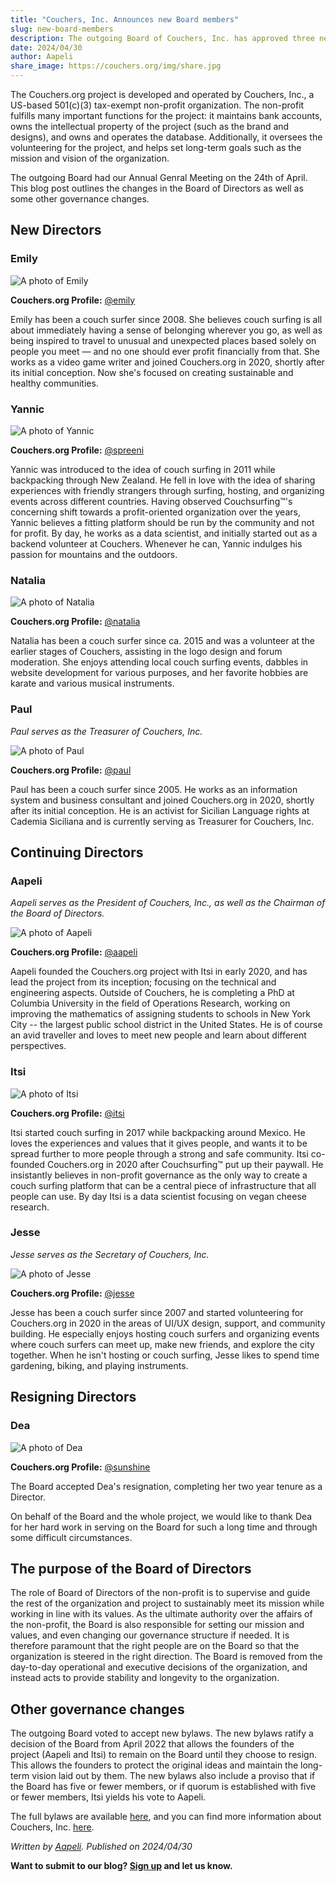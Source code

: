 ```yaml
---
title: "Couchers, Inc. Announces new Board members"
slug: new-board-members
description: The outgoing Board of Couchers, Inc. has approved three new Directors to the Board of Directors of the 501(c)(3) non-profit backing the Couchers.org project. Learn more about the Board of Directors and some minor tweaks to our governance.
date: 2024/04/30
author: Aapeli
share_image: https://couchers.org/img/share.jpg
---
```


The Couchers.org project is developed and operated by Couchers, Inc., a US-based 501(c)(3) tax-exempt non-profit organization. The non-profit fulfills many important functions for the project: it maintains bank accounts, owns the intellectual property of the project (such as the brand and designs), and owns and operates the database. Additionally, it oversees the volunteering for the project, and helps set long-term goals such as the mission and vision of the organization.

The outgoing Board had our Annual Genral Meeting on the 24th of April. This blog post outlines the changes in the Board of Directors as well as some other governance changes.

## New Directors

### Emily

![A photo of Emily](https://user-media.couchershq.org/media/img/full/0e8600bfd8d37eba17ad75485efe3ff7e12ed31b743ec848af55ec7af221da5a.jpg)

**Couchers.org Profile:** [@emily](/user/emily)

Emily has been a couch surfer since 2008. She believes couch surfing is all about immediately having a sense of belonging wherever you go, as well as being inspired to travel to unusual and unexpected places based solely on people you meet — and no one should ever profit financially from that. She works as a video game writer and joined Couchers.org in 2020, shortly after its initial conception. Now she's focused on creating sustainable and healthy communities.

### Yannic

![A photo of Yannic](https://user-media.couchershq.org/media/img/full/db3866e3807402b100fd987e0f36cab6901bf33089c9a069837dbd6d79e1b27d.jpg)

**Couchers.org Profile:** [@spreeni](/user/spreeni)

Yannic was introduced to the idea of couch surfing in 2011 while backpacking through New Zealand. He fell in love with the idea of sharing experiences with friendly strangers through surfing, hosting, and organizing events across different countries. Having observed Couchsurfing™'s concerning shift towards a profit-oriented organization over the years, Yannic believes a fitting platform should be run by the community and not for profit. By day, he works as a data scientist, and initially started out as a backend volunteer at Couchers. Whenever he can, Yannic indulges his passion for mountains and the outdoors.

### Natalia

![A photo of Natalia](https://user-media.couchershq.org/media/img/full/dccc6d88339d83b3b9b9daa352ea95cf4e9e902f2b05501ece6022b17bfcb311.jpg)

**Couchers.org Profile:** [@natalia](/user/natalia)

Natalia has been a couch surfer since ca. 2015 and was a volunteer at the earlier stages of Couchers, assisting in the logo design and forum moderation. She enjoys attending local couch surfing events, dabbles in website development for various purposes, and her favorite hobbies are karate and various musical instruments.

### Paul

*Paul serves as the Treasurer of Couchers, Inc.*

![A photo of Paul](https://user-media.couchershq.org/media/img/full/8806cd0b91672561182d9d30cba8cffe614f90aec446311d26d002cedf8b679f.jpg)

**Couchers.org Profile:** [@paul](/user/paul)

Paul has been a couch surfer since 2005. He works as an information system and business consultant and joined Couchers.org in 2020, shortly after its initial conception.  He is an activist for Sicilian Language rights at Cademia Siciliana and is currently serving as Treasurer for Couchers, Inc.

## Continuing Directors

### Aapeli

*Aapeli serves as the President of Couchers, Inc., as well as the Chairman of the Board of Directors.*

![A photo of Aapeli](https://user-media.couchershq.org/media/img/full/8b2916c5458ca9c725083d6af02a7cb834d03d76f42b36b705cecfa7e6714ee0.jpg)

**Couchers.org Profile:** [@aapeli](/user/aapeli)

Aapeli founded the Couchers.org project with Itsi in early 2020, and has lead the project from its inception; focusing on the technical and engineering aspects. Outside of Couchers, he is completing a PhD at Columbia University in the field of Operations Research, working on improving the mathematics of assigning students to schools in New York City -- the largest public school district in the United States. He is of course an avid traveller and loves to meet new people and learn about different perspectives.

### Itsi

![A photo of Itsi](https://user-media.couchershq.org/media/img/full/1135e446dc964993c41d9e3cc8c61728ee4e64db5b1864803a950f8eddf2d784.jpg)

**Couchers.org Profile:** [@itsi](/user/itsi)

Itsi started couch surfing in 2017 while backpacking around Mexico. He loves the experiences and values that it gives people, and wants it to be spread further to more people through a strong and safe community. Itsi co-founded Couchers.org in 2020 after Couchsurfing™ put up their paywall. He insistantly believes in non-profit governance as the only way to create a couch surfing platform that can be a central piece of infrastructure that all people can use. By day Itsi is a data scientist focusing on vegan cheese research.

### Jesse

*Jesse serves as the Secretary of Couchers, Inc.*

![A photo of Jesse](https://user-media.couchershq.org/media/img/full/e9be76b441fbefa78d83de37986abf39fc89a2886d86d6114d0e470c49c7ab63.jpg)

**Couchers.org Profile:** [@jesse](/user/jesse)

Jesse has been a couch surfer since 2007 and started volunteering for Couchers.org in 2020 in the areas of UI/UX design, support, and community building. He especially enjoys hosting couch surfers and organizing events where couch surfers can meet up, make new friends, and explore the city together. When he isn't hosting or couch surfing, Jesse likes to spend time gardening, biking, and playing instruments.

## Resigning Directors

### Dea

![A photo of Dea](https://user-media.couchershq.org/media/img/full/b594547878b6f79e881000480af37efbdea411599cfa10702a3491a47c5724d3.jpg)

**Couchers.org Profile:** [@sunshine](/user/sunshine)

The Board accepted Dea's resignation, completing her two year tenure as a Director.

On behalf of the Board and the whole project, we would like to thank Dea for her hard work in serving on the Board for such a long time and through some difficult circumstances.

## The purpose of the Board of Directors

The role of Board of Directors of the non-profit is to supervise and guide the rest of the organization and project to sustainably meet its mission while working in line with its values. As the ultimate authority over the affairs of the non-profit, the Board is also responsible for setting our mission and values, and even changing our governance structure if needed. It is therefore paramount that the right people are on the Board so that the organization is steered in the right direction. The Board is removed from the day-to-day operational and executive decisions of the organization, and instead acts to provide stability and longevity to the organization.

## Other governance changes

The outgoing Board voted to accept new bylaws. The new bylaws ratify a decision of the Board from April 2022 that allows the founders of the project (Aapeli and Itsi) to remain on the Board until they choose to resign. This allows the founders to protect the original ideas and maintain the long-term vision laid out by them. The new bylaws also include a proviso that if the Board has five or fewer members, or if quorum is established with five or fewer members, Itsi yields his vote to Aapeli.

The full bylaws are available [here](/foundation/bylaws.pdf), and you can find more information about Couchers, Inc. [here](/foundation).

_Written by [Aapeli](/user/aapeli). Published on 2024/04/30_

**Want to submit to our blog? [Sign up](/contribute) and let us know.**
